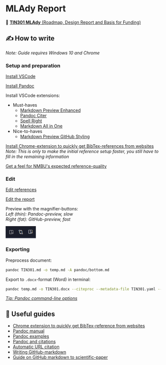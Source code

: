 # MLAdy Report

📄 [**TIN301 MLAdy** (Roadmap, Design Report and Basis for Funding)](TIN301.md)

## ✍ How to write

_Note: Guide requires Windows 10 and Chrome_

### Setup and preparation

[Install VSCode](https://code.visualstudio.com/)

[Install Pandoc](https://pandoc.org/installing.html)

Install VSCode extensions:

- Must-haves
  - [Markdown Preview Enhanced](https://marketplace.visualstudio.com/items?itemName=shd101wyy.markdown-preview-enhanced)
  - [Pandoc Citer](https://marketplace.visualstudio.com/items?itemName=notZaki.pandocciter)
  - [Spell Right](https://marketplace.visualstudio.com/items?itemName=ban.spellright)
  - [Markdown All in One](https://marketplace.visualstudio.com/items?itemName=yzhang.markdown-all-in-one)
- Nice-to-haves
  - [Markdown Preview GitHub Styling](https://marketplace.visualstudio.com/items?itemName=bierner.markdown-preview-github-styles)

[Install Chrome-extension to quickly get BibTex-references from websites](https://chrome.google.com/webstore/detail/bibtex-entry-from-url/mgpmgkhhbjgkpnanlmlhibjfgpdpgjec?hl=en)  
_Note: This is only to make the initial reference setup faster, you still have to fill in the remaining information_

[Get a feel for NMBU's expected reference-quality](https://www.nmbu.no/en/about-nmbu/library/write-and-cite/styles/examples-nmbu-style)

### Edit


[Edit references](pandoc/references.bib)

[Edit the report](TIN301.md)

Preview with the magnifier-buttons:  
_Left (thin): Pandoc-preview, slow_  
_Right (fat): GitHub-preview, fast_

![](images/preview-buttons.png)  

### Exporting

Preprocess document:  

```sh
pandoc TIN301.md -o temp.md -A pandoc/bottom.md
```

Export to `.docx`-format (Word) in terminal:

```sh
pandoc temp.md -o TIN301.docx --citeproc --metadata-file TIN301.yaml --reference-doc pandoc/design.docx
```

_[Tip: Pandoc command-line options](https://pandoc.org/MANUAL.html#default-files)_


## 📖 Useful guides

- [Chrome extension to quickly get BibTex-reference from websites](https://chrome.google.com/webstore/detail/bibtex-entry-from-url/mgpmgkhhbjgkpnanlmlhibjfgpdpgjec?hl=en)
- [Pandoc manual](https://pandoc.org/MANUAL.html)
- [Pandoc examples](https://pandoc.org/demos.html)
- [Pandoc and citations](https://rmarkdown.rstudio.com/authoring_bibliographies_and_citations.html)
- [Automatic URL citation](https://phiresky.github.io/blog/2019/pandoc-url2cite/)
- [Writing GitHub-markdown](https://github.com/adam-p/markdown-here/wiki/Markdown-Cheatsheet)
- [Guide on GitHub markdown to scientific-paper](https://gist.github.com/maxogden/97190db73ac19fc6c1d9beee1a6e4fc8)
